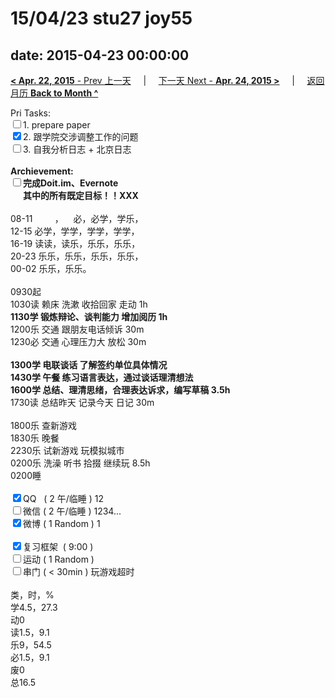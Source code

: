 # 15/04/23 stu27 joy55

date: 2015-04-23 00:00:00
---
[**< Apr. 22, 2015** - Prev 上一天](/lifelogs/2015/04/d22.html) &nbsp; &nbsp; | &nbsp; &nbsp; [下一天 Next - **Apr. 24, 2015 >**](/lifelogs/2015/04/d24.html) &nbsp; &nbsp; |  &nbsp; &nbsp; [返回月历 **Back to Month ^**](/lifelogs/2015/04/index.html)
<br/><div>Pri Tasks:<br/><input type="checkbox" />1. prepare paper</div>	<div><input type="checkbox" checked="true" />2. 跟学院交涉调整工作的问题</div>	<div><input type="checkbox" />3. 自我分析日志 + 北京日志</div>	<div><br/></div>	<div><b>Archievement:</b></div>	<div><b><input type="checkbox" />完成Doit.im、</b><b>Evernote</b></div>	<div><b>      其中的</b><b>所有</b><b>既定目标！！</b><b>XXX</b></div>	<div>		<div><br/></div>08-11         ，    必，必学，学乐，<br/>12-15 必学，学学，学学，学学，<br/>16-19 读读，读乐，乐乐，乐乐，<br/>20-23 乐乐，乐乐，乐乐，乐乐，	</div>	<div>00-02 乐乐，乐乐。<br/>		<div><br/></div>0930起<br/>1030读 赖床 洗漱 收拾回家 走动 1h	</div>	<div><b>1130学 </b><b>锻炼</b><b>辩论、谈判能力 增加阅历 1h </b></div>	<div>1200乐 交通 跟朋友电话倾诉 30m</div>	<div>1230必 交通 心理压力大 放松 30m </div>	<div><br/></div>	<div><b>1300学 电联谈话 了解签约单位具体情况</b></div>	<div><b>1430学 午餐 练习语言表达，通过谈话理清想法</b></div>	<div><b>1600学 总结、理清思绪，合理表达诉求，编写草稿 3.5h</b></div>	<div>1730读 总结昨天 记录今天 日记 30m</div>	<div><br/></div>	<div>1800乐 查新游戏 </div>	<div>1830乐 晚餐</div>	<div>2230乐 试新游戏 玩模拟城市</div><div>0200乐 洗澡 听书 拾掇 继续玩 8.5h</div><div>0200睡</div>	<div><br/></div>	<div><input type="checkbox" checked="true" />QQ   ( 2 午/临睡 ) 12<br/><input type="checkbox" />微信 ( 2 午/临睡 ) 1234...</div>	<div><input type="checkbox" checked="true" />微博 ( 1 Random ) 1</div>	<div><br/></div>	<div><input type="checkbox" checked="true" />复习框架  ( 9:00 ) <br/></div>	<div><input type="checkbox" />运动 ( 1 Random ) </div>	<div><input type="checkbox" />串门 ( < 30min ) 玩游戏超时</div>	<div>		<div><br/></div>类，时，%<br/>学4.5，27.3<br/>动0<br/>读1.5，9.1<br/>乐9，54.5<br/>必1.5，9.1<br/>废0<br/>总16.5</div>

